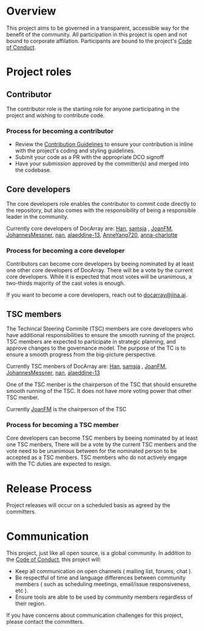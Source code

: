 # Overview

This project aims to be governed in a transparent, accessible way for the benefit of the community. All participation in this project is open and not bound to corporate affilation. Participants are bound to the project's [Code of Conduct](./.github/CODE_OF_CONDUCT.md).

# Project roles

## Contributor

The contributor role is the starting role for anyone participating in the project and wishing to contribute code.

### Process for becoming a contributor

* Review the [Contribution Guidelines](./CONTRIBUTING.md) to ensure your contribution is inline with the project's coding and styling guidelines.
* Submit your code as a PR with the appropriate DCO signoff
* Have your submission approved by the committer(s) and merged into the codebase.

## Core developers

The core developers role enables the contributor to commit code directly to the repository, but also comes with the responsibility of being a responsible leader in the community.

Currently core developers of DocArray are: [Han](https://github.com/hanxiao), [samsja](https://github.com/samsja) , [JoanFM](https://github.com/JoanFM), [JohannesMessner](https://github.com/JohannesMessner), [nan](https://github.com/nan-wang), [alaeddine-13](https://github.com/alaeddine-13), [AnneYang720](https://github.com/AnneYang720), [anna-charlotte](https://github.com/anna-charlotte)

### Process for becoming a core developer

Contributors can become core developers by beeing nominated by at least one other core developers of DocArray. There will be a vote by the current core developers. While it is expected that most votes will be unanimous, a two-thirds majority of the cast votes is enough.

If you want to become a core developers, reach out to docarray@jina.ai. 

## TSC members

The Techincal Steering Commite (TSC) members are core developers who have additional responsibilities to ensure the smooth running of the project. TSC members are expected to participate in strategic planning, and approve changes to the governance model. The purpose of the TC is to ensure a smooth progress from the big-picture perspective.

Currently TSC menbers of DocArray are: [Han](https://github.com/hanxiao), [samsja](https://github.com/samsja) , [JoanFM](https://github.com/JoanFM), [JohannesMessner](https://github.com/JohannesMessner), [nan](https://github.com/nan-wang), [alaeddine-13](https://github.com/alaeddine-13)


One of the TSC menber is the chairperson of the TSC that should ensurethe smooth running of the TSC. It does not have more voting power that other TSC menber.

Currently [JoanFM](https://github.com/JoanFM) is the chairperson of the TSC

### Process for becoming a TSC member

Core developers can become TSC menbers by beeing nominated by at least one TSC menbers, There will be a vote by the current TSC menbers and the vote need to be unanimous between for the nominated person to be accepted as a TSC menbers. TSC members who do not actively engage with the TC duties are expected to resign.

# Release Process

Project releases will occur on a scheduled basis as agreed by the committers.

# Communication

This project, just like all open source, is a global community. In addition to the [Code of Conduct](./.github/CODE_OF_CONDUCT.md), this project will:

* Keep all communication on open channels ( mailing list, forums, chat ).
* Be respectful of time and language differences between community members ( such as scheduling meetings, email/issue responsiveness, etc ).
* Ensure tools are able to be used by community members regardless of their region.

If you have concerns about communication challenges for this project, please contact the committers.
